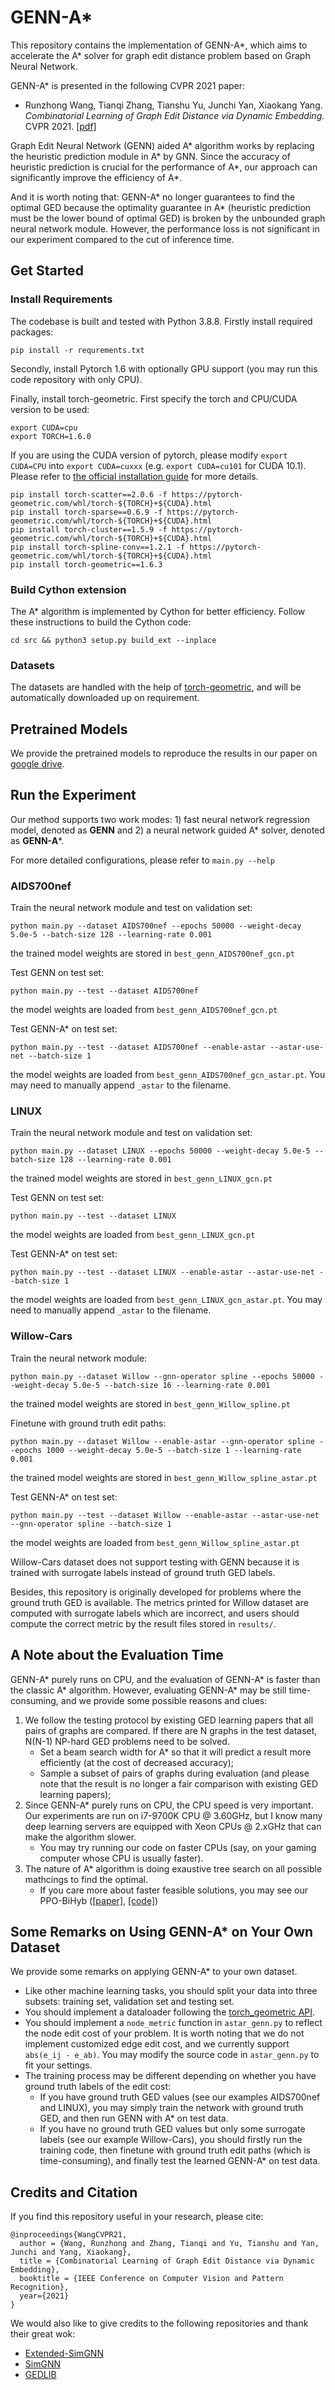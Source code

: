 # GENN-A*
This repository contains the implementation of GENN-A*, which aims to accelerate the A* solver for graph edit distance problem based on Graph Neural Network.

GENN-A* is presented in the following CVPR 2021 paper:
    
* Runzhong Wang, Tianqi Zhang, Tianshu Yu, Junchi Yan, Xiaokang Yang. 
_Combinatorial Learning of Graph Edit Distance via Dynamic Embedding._
CVPR 2021. [[pdf]](https://openaccess.thecvf.com/content/CVPR2021/papers/Wang_Combinatorial_Learning_of_Graph_Edit_Distance_via_Dynamic_Embedding_CVPR_2021_paper.pdf)

Graph Edit Neural Network (GENN) aided A* algorithm works by replacing the heuristic prediction module in A* by GNN. Since the accuracy of heuristic prediction is crucial for the performance of A*, our approach can significantly improve the efficiency of A*.

And it is worth noting that: GENN-A* no longer guarantees to find the optimal GED because the optimality guarantee in A* (heuristic prediction must be the lower bound of optimal GED) is broken by the unbounded graph neural network module. However, the performance loss is not significant in our experiment compared to the cut of inference time.

## Get Started
### Install Requirements
The codebase is built and tested with Python 3.8.8. Firstly install required packages:
```
pip install -r requrements.txt
```

Secondly, install Pytorch 1.6 with optionally GPU support (you may run this code repository with only CPU).

Finally, install torch-geometric. First specify the torch and CPU/CUDA version to be used:
```
export CUDA=cpu
export TORCH=1.6.0
```
If you are using the CUDA version of pytorch, please modify ``export CUDA=CPU`` into ``export CUDA=cuxxx`` (e.g. ``export CUDA=cu101`` for CUDA 10.1). Please refer to [the official installation guide](https://pytorch-geometric.readthedocs.io/en/latest/notes/installation.html) for more details.
```
pip install torch-scatter==2.0.6 -f https://pytorch-geometric.com/whl/torch-${TORCH}+${CUDA}.html
pip install torch-sparse==0.6.9 -f https://pytorch-geometric.com/whl/torch-${TORCH}+${CUDA}.html
pip install torch-cluster==1.5.9 -f https://pytorch-geometric.com/whl/torch-${TORCH}+${CUDA}.html
pip install torch-spline-conv==1.2.1 -f https://pytorch-geometric.com/whl/torch-${TORCH}+${CUDA}.html
pip install torch-geometric==1.6.3
```

### Build Cython extension
The A* algorithm is implemented by Cython for better efficiency. Follow these instructions to build the Cython code:
```
cd src && python3 setup.py build_ext --inplace
```

### Datasets
The datasets are handled with the help of [torch-geometric](https://pytorch-geometric.readthedocs.io/en/latest/modules/datasets.html#torch_geometric.datasets.GEDDataset),
and will be automatically downloaded up on requirement.

## Pretrained Models
We provide the pretrained models to reproduce the results in our paper on [google drive](https://drive.google.com/drive/folders/1mUpwHeW1RbMHaNxX_PZvD5HrWvyCQG8y?usp=sharing).

## Run the Experiment
Our method supports two work modes: 1) fast neural network regression model, denoted as **GENN** and 2) a neural network guided A* solver, denoted as **GENN-A***.

For more detailed configurations, please refer to ``main.py --help``

### AIDS700nef
Train the neural network module and test on validation set:
```
python main.py --dataset AIDS700nef --epochs 50000 --weight-decay 5.0e-5 --batch-size 128 --learning-rate 0.001
```
the trained model weights are stored in ``best_genn_AIDS700nef_gcn.pt``

Test GENN on test set:
```
python main.py --test --dataset AIDS700nef
```
the model weights are loaded from ``best_genn_AIDS700nef_gcn.pt``

Test GENN-A* on test set:
```
python main.py --test --dataset AIDS700nef --enable-astar --astar-use-net --batch-size 1
```
the model weights are loaded from ``best_genn_AIDS700nef_gcn_astar.pt``. You may need to manually append ``_astar`` to the filename.

### LINUX
Train the neural network module and test on validation set:
```
python main.py --dataset LINUX --epochs 50000 --weight-decay 5.0e-5 --batch-size 128 --learning-rate 0.001
```
the trained model weights are stored in ``best_genn_LINUX_gcn.pt``

Test GENN on test set:
```
python main.py --test --dataset LINUX
```
the model weights are loaded from ``best_genn_LINUX_gcn.pt``

Test GENN-A* on test set:
```
python main.py --test --dataset LINUX --enable-astar --astar-use-net --batch-size 1
```
the model weights are loaded from ``best_genn_LINUX_gcn_astar.pt``. You may need to manually append ``_astar`` to the filename.

### Willow-Cars
Train the neural network module:
```
python main.py --dataset Willow --gnn-operator spline --epochs 50000 --weight-decay 5.0e-5 --batch-size 16 --learning-rate 0.001
```
the trained model weights are stored in ``best_genn_Willow_spline.pt``

Finetune with ground truth edit paths:
```
python main.py --dataset Willow --enable-astar --gnn-operator spline --epochs 1000 --weight-decay 5.0e-5 --batch-size 1 --learning-rate 0.001
```
the trained model weights are stored in ``best_genn_Willow_spline_astar.pt``

Test GENN-A* on test set:
```
python main.py --test --dataset Willow --enable-astar --astar-use-net --gnn-operator spline --batch-size 1
```
the model weights are loaded from ``best_genn_Willow_spline_astar.pt``

Willow-Cars dataset does not support testing with GENN because it is trained with surrogate labels instead of ground truth GED labels.

Besides, this repository is originally developed for problems where the ground truth GED is available. The metrics printed for Willow dataset are computed with surrogate labels which are incorrect, and users should compute the correct metric by the result files stored in ``results/``.

## A Note about the Evaluation Time
GENN-A* purely runs on CPU, and the evaluation of GENN-A* is faster than the classic A* algorithm. However, evaluating GENN-A* may be still time-consuming, and we provide some possible reasons and clues:
1. We follow the testing protocol by existing GED learning papers that all pairs of graphs are compared. If there are N graphs in the test dataset, N(N-1) NP-hard GED problems need to be solved.
    * Set a beam search width for A* so that it will predict a result more efficiently (at the cost of decreased accuracy);
    * Sample a subset of pairs of graphs during evaluation (and please note that the result is no longer a fair comparison with existing GED learning papers);
2. Since GENN-A* purely runs on CPU, the CPU speed is very important. Our experiments are run on i7-9700K CPU @ 3.60GHz, but I know many deep learning servers are equipped with Xeon CPUs @ 2.xGHz that can make the algorithm slower. 
    * You may try running our code on faster CPUs (say, on your gaming computer whose CPU is usually faster).
3. The nature of A* algorithm is doing exaustive tree search on all possible mathcings to find the optimal. 
    * If you care more about faster feasible solutions, you may see our PPO-BiHyb ([[paper]](https://arxiv.org/abs/2106.04927), [[code]](https://github.com/Thinklab-SJTU/ppo-bihyb#graph-edit-distance-ged))

## Some Remarks on Using GENN-A* on Your Own Dataset
We provide some remarks on applying GENN-A* to your own dataset. 
* Like other machine learning tasks, you should split your data into three subsets: training set, validation set and testing set.
* You should implement a dataloader following the [torch_geometric API](https://pytorch-geometric.readthedocs.io/en/latest/modules/datasets.html).
* You should implement a ``node_metric`` function in ``astar_genn.py`` to reflect the node edit cost of your problem. It is worth noting that we do not implement customized edge edit cost, and we currently support ``abs(e_ij - e_ab)``. You may modify the source code in ``astar_genn.py`` to fit your settings.
* The training process may be different depending on whether you have ground truth labels of the edit cost:
    * If you have ground truth GED values (see our examples AIDS700nef and LINUX), you may simply train the network with ground truth GED, and then run GENN with A* on test data. 
    * If you have no ground truth GED values but only some surrogate labels (see our example Willow-Cars), you should firstly run the training code, then finetune with ground truth edit paths (which is time-consuming), and finally test the learned GENN-A* on test data.

## Credits and Citation

If you find this repository useful in your research, please cite:
```
@inproceedings{WangCVPR21,
  author = {Wang, Runzhong and Zhang, Tianqi and Yu, Tianshu and Yan, Junchi and Yang, Xiaokang},
  title = {Combinatorial Learning of Graph Edit Distance via Dynamic Embedding},
  booktitle = {IEEE Conference on Computer Vision and Pattern Recognition},
  year={2021}
}
```

We would also like to give credits to the following repositories and thank their great wok:
* [Extended-SimGNN](https://github.com/gospodima/Extended-SimGNN)
* [SimGNN](https://github.com/yunshengb/SimGNN)
* [GEDLIB](https://github.com/dbblumenthal/gedlib)
